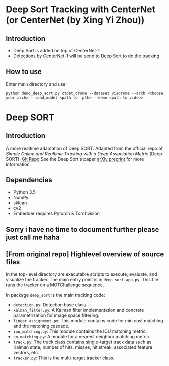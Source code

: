 # Deep Sort Tracking with CenterNet (or CenterNet (by Xing Yi Zhou))

## Introduction

- Deep Sort is added on top of CenterNet-1
- Detections by CenterNet-1 will be send to Deep Sort to do the tracking

## How to use

Enter main directory and use:

```
python demo_deep_sort.py ctdet_drone --dataset visdrone --arch <choose your arch> --load_model <path to .pth> --demo <path to video>

```

# Deep SORT

## Introduction
A more realtime adaptation of Deep SORT.
Adapted from the official repo of *Simple Online and Realtime Tracking with a Deep Association Metric* (Deep SORT): [Git Repo](https://github.com/nwojke/deep_sort)
See the Deep Sort's paper [arXiv preprint](https://arxiv.org/abs/1703.07402) for more information.

## Dependencies
- Python 3.5
- NumPy
- sklean
- cv2
- Embedder requires Pytorch & Torchvision

## Sorry i have no time to document further please just call me haha

## [From original repo] Highlevel overview of source files

In the top-level directory are executable scripts to execute, evaluate, and
visualize the tracker. The main entry point is in `deep_sort_app.py`.
This file runs the tracker on a MOTChallenge sequence.

In package `deep_sort` is the main tracking code:

* `detection.py`: Detection base class.
* `kalman_filter.py`: A Kalman filter implementation and concrete
   parametrization for image space filtering.
* `linear_assignment.py`: This module contains code for min cost matching and
   the matching cascade.
* `iou_matching.py`: This module contains the IOU matching metric.
* `nn_matching.py`: A module for a nearest neighbor matching metric.
* `track.py`: The track class contains single-target track data such as Kalman
  state, number of hits, misses, hit streak, associated feature vectors, etc.
* `tracker.py`: This is the multi-target tracker class.